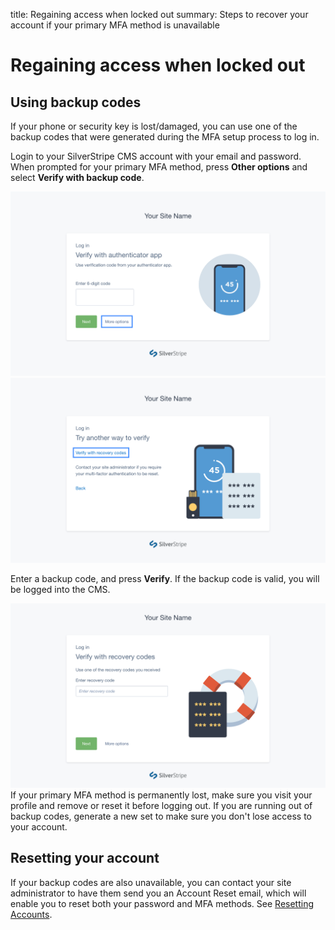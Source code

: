 title: Regaining access when locked out
summary: Steps to recover your account if your primary MFA method is unavailable

# Regaining access when locked out

## Using backup codes

If your phone or security key is lost/damaged, you can use one of the backup
codes that were generated during the MFA setup process to log in.

Login to your SilverStripe CMS account with your email and password. When
prompted for your primary MFA method, press **Other options** and select
**Verify with backup code**.

<img src="../_images/01-04-1-login-prompt.png" width="1024" />

<img src="../_images/01-04-2-other-options.png" width="1024" />

Enter a backup code, and press **Verify**. If the backup code is valid, you will
be logged into the CMS.

<img src="../_images/01-04-3-recovery-code.png" width="1024" />

<div class="hint" markdown="1">
If your primary MFA method is permanently lost, make sure you visit your profile
and remove or reset it before logging out. If you are running out of backup
codes, generate a new set to make sure you don't lose access to your account.
</div>

## Resetting your account

If your backup codes are also unavailable, you can contact your site
administrator to have them send you an Account Reset email, which will enable
you to reset both your password and MFA methods. See
[Resetting Accounts](../02_Administrator_manual/02_Resetting_accounts.md).
